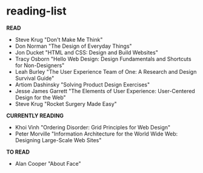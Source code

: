 # reading-list
**READ**

* Steve Krug "Don't Make Me Think" 
* Don Norman "The Design of Everyday Things" 
* Jon Ducket "HTML and CSS: Design and Build Websites" 
* Tracy Osborn "Hello Web Design: Design Fundamentals and Shortcuts for Non-Designers"
* Leah Burley "The User Experience Team of One: A Research and Design Survival Guide"
* Artiom Dashinsky "Solving Product Design Exercises"
* Jesse James Garrett "The Elements of User Experience: User-Centered Design for the Web"
* Steve Krug "Rocket Surgery Made Easy"

**CURRENTLY READING**
* Khoi Vinh "Ordering Disorder: Grid Principles for Web Design"
* Peter Morville "Information Architecture for the World Wide Web: Designing Large-Scale Web Sites"

**TO READ**
* Alan Cooper "About Face"
